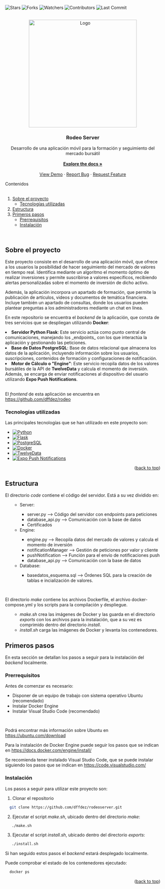<a id="readme-top"></a>

![Stars](https://img.shields.io/github/stars/dffdez/rodeo?style=social)
![Forks](https://img.shields.io/github/forks/dffdez/rodeo?style=social)
![Watchers](https://img.shields.io/github/watchers/dffdez/rodeo?style=social)
![Contributors](https://img.shields.io/github/contributors/dffdez/rodeo)
![Last Commit](https://img.shields.io/github/last-commit/dffdez/rodeo)

<!-- PROJECT LOGO -->
<br />
<div align="center">
  <a href="https://github.com/dffdez/rodeoserver">
    <img src="https://github.com/user-attachments/assets/354504cd-dc6d-48a3-90d0-d79ba0c4e87b" alt="Logo" width="350" height="350">
  </a>


  <h3 align="center">Rodeo Server</h3>

   <p align="center">
    Desarrollo de una aplicación móvil para la formación y seguimiento del mercado bursátil
    <br />
    <br />
    <a href="https://github.com/dffdez/rodeoserver"><strong>Explore the docs »</strong></a>
    <br />
    <br />
    <a href="https://github.com/dffdez/rodeoserver">View Demo</a>
    &middot;
    <a href="https://github.com/dffdez/rodeoserver/issues/new?labels=bug&template=bug-report---.md">Report Bug</a>
    &middot;
    <a href="https://github.com/dffdez/rodeoserver/issues/new?labels=enhancement&template=feature-request---.md">Request Feature</a>
  </p>
    
</div>


<!-- TABLE OF CONTENTS -->

  <summary>Contenidos</summary>
  <br />
  <ol>
    <li>
      <a href="#sobre-el-proyecto">Sobre el proyecto</a>
      <ul>
        <li><a href="#tecnologías-utilizadas">Tecnologías utilizadas</a></li>
      </ul>
    </li>
    <li><a href="#estructura">Estructura</a></li>
    <li>
      <a href="#primeros-pasos">Primeros pasos</a>
      <ul>
        <li><a href="#prerrequisitos">Prerrequisitos</a></li>
        <li><a href="#instalación">Instalación</a></li>
      </ul>
    </li>
  </ol>
    <br />



<!-- ABOUT THE PROJECT -->
## Sobre el proyecto

Este proyecto consiste en el desarrollo de una aplicación móvil, que ofrece a los usuarios la posibilidad de hacer seguimiento del mercado de valores en tiempo real. Identifica mediante un algoritmo el momento óptimo de realizar inversiones
y permite suscribirse a valores específicos, recibiendo alertas personalizadas sobre el momento de inversión de dicho activo.

Además, la aplicación incorpora un apartado de formación, que permite la publicación de artículos, videos y documentos de temática financiera. Incluye también un apartado de consultas, donde los usuarios pueden
plantear preguntas a los administradores mediante un chat en línea.

En este repositorio se encuentra el _backend_ de la aplicación, que consta de tres servicios que se despliegan utilizando <b>Docker</b>:
   <li><a><b>Servidor Python Flask</b>: Este servicio actúa como punto central de comunicaciones, manejando los _endpoints_ con los que interactúa 
       la aplicación y gestionando las peticiones.</a></li>
   <li><a><b>Base de Datos PostgreSQL</b>: Base de datos relacional que almacena los datos de la aplicación, incluyendo información sobre
       los usuarios, suscripciones, contenidos de formación y configuraciones de notificación.</a></li>
   <li><a><b>Motor de Cálculo o "Engine"</b>: Este servicio recopila datos de los valores bursátiles de la API de <b>TwelveData</b> y calcula el momento de inversión. Además, 
       se encarga de enviar notificaciones al dispositivo del usuario utilizando <b>Expo Push Notifications</b>.</a></li>
   <br />

El _frontend_ de esta aplicación se encuentra en https://github.com/dffdez/rodeo


### Tecnologías utilizadas

Las principales tecnologías que se han utilizado en este proyecto son:

* [![Python][PythonBadge]][Python-url]
* [![Flask][FlaskBadge]][Flask-url]
* [![PostgreSQL][PostgresBadge]][Postgres-url]
* [![Docker][DockerBadge]][Docker-url]
* [![TwelveData][TwelveDataBadge]][TwelveData-url]
* [![Expo Push Notifications][ExpoPushBadge]][ExpoPush-url]

<!-- Badges -->
[PythonBadge]: https://img.shields.io/badge/Python-3776AB?style=for-the-badge&logo=python&logoColor=white
[Python-url]: https://www.python.org/

[FlaskBadge]: https://img.shields.io/badge/Flask-000000?style=for-the-badge&logo=flask&logoColor=white
[Flask-url]: https://flask.palletsprojects.com/

[PostgresBadge]: https://img.shields.io/badge/PostgreSQL-4169E1?style=for-the-badge&logo=postgresql&logoColor=white
[Postgres-url]: https://www.postgresql.org/

[DockerBadge]: https://img.shields.io/badge/Docker-2496ED?style=for-the-badge&logo=docker&logoColor=white
[Docker-url]: https://www.docker.com/

[TwelveDataBadge]: https://img.shields.io/badge/Twelve%20Data-0099FF?style=for-the-badge&logo=data:image/svg+xml;base64,...&logoColor=white
[TwelveData-url]: https://twelvedata.com/

[ExpoPushBadge]: https://img.shields.io/badge/Expo%20Push%20Notifications-000020?style=for-the-badge&logo=expo&logoColor=white
[ExpoPush-url]: https://docs.expo.dev/push-notifications/overview/


<p align="right">(<a href="#readme-top">back to top</a>)</p>


## Estructura

 El directorio _code_ contiene el código del servidor. Está a su vez dividido en:

 <ol>
      <ul>
        <li><a>Server:</a></li>
          <ul>
            <li><a>server.py --> Código del servidor con endpoints para peticiones</a></li>
            <li><a>database_api.py --> Comunicación con la base de datos</a></li>
            <li><a>Certificados</a></li>
          </ul>
        <li><a>Engine:</a></li>
          <ul>
            <li><a>engine.py --> Recopila datos del mercado de valores y calcula el momento de inversión</a></li>
            <li><a>notificationManager --> Gestión de peticiones por valor y cliente</a></li>
            <li><a>pushNotification --> Función para el envío de notificaciones push</a></li>
            <li><a>database_api.py --> Comunicación con la base de datos</a></li>
          </ul>
        <li><a>Database:</a></li>
          <ul>
            <li><a>basedatos_esquema.sql --> Órdenes SQL para la creación de tablas e incialización de valores.</a></li>
          </ul>
      </ul>
    </li>
  </ol>
    <br />    

El directorio _make_ contiene los archivos Dockerfile, el archivo docker-compose.yml y los scripts para la compilación y despliegue.
 <ol>
      <ul>
        <li><a><i>make.sh</i> crea las imágenes de Docker y las guarda en el directorio <i>exports</i> con los archivos para la instalación, que a su vez es comprimido dentro del directorio <i>install</i>.</a></li>
        <li><a><i>install.sh</i> carga las imágenes de Docker y levanta los contenedores.</a></li>
      </ul>
    </li>
  </ol>




<!-- GETTING STARTED -->
## Primeros pasos

En esta sección se detallan los pasos a seguir para la instalación del _backend_ localmente.
### Prerrequisitos

Antes de comenzar es necesario:
<ul>
   <li><a>Disponer de un equipo de trabajo con sistema operativo Ubuntu (recomendado)</a></li>
   <li><a>Instalar Docker Engine</a></li>
   <li><a>Instalar Visual Studio Code (recomendado)</a></li>
</ul>
<br />


  Podrá encontrar más información sobre Ubuntu en https://ubuntu.com/download

  Para la instalación de Docker Engine puede seguir los pasos que se indican en https://docs.docker.com/engine/install/

  Se recomienda tener instalado Visual Studio Code, que se puede instalar siguiendo los pasos que se indican en https://code.visualstudio.com/



### Instalación

Los pasos a seguir para utilizar este proyecto son:

1. Clonar el repositorio
 ```sh
   git clone https://github.com/dffdez/rodeoserver.git
   ```
2. Ejecutar el script _make.sh_, ubicado dentro del directorio _make_:
```sh
   ./make.sh
   ```
3. Ejecutar el script _install.sh_, ubicado dentro del directorio _exports_:
```sh
   ./install.sh
   ```

 Si han seguido estos pasos el _backend_ estará desplegado localmente.
 

 Puede comprobar el estado de los contenedores ejecutado: 
 ```sh
   docker ps
   ```


<p align="right">(<a href="#readme-top">back to top</a>)</p>
